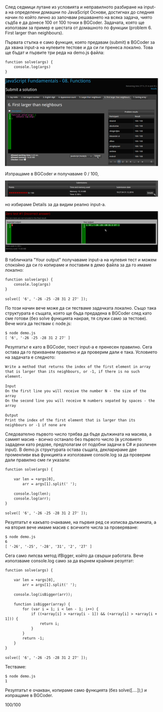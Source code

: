 След седмици лутане из условията и неправилното разбиране на input-a на определени домашни по JavaScript Основи, достигнах до следния начин по който лично аз започвам решаването на всяка задача, чиято съдба е да донесе 100 от 100 точки в BGCoder. Задачата, която ще използвам за пример е шестата от домашното по функции (problem 6. First larger than neighbours).

Първата стъпка е само функция, която предавам (submit) в BGCoder за да хвана input-a на нулевите тестове и да си ги пренеса локално. Това ще бъдат и първите три реда на demo.js файла:

```
function solve(args) { 
    console.log(args) 
}
```

![Alt text](./scr1.png?raw=true "Screenshot 1")

Изпращаме в BGCoder и получаваме 0 / 100, 

![Alt text](./scr2.png?raw=true "Screenshot 2")

но избираме Details за да видим реално input-a.

![Alt text](./scr3.png?raw=true "Screenshot 3")

В табличката "Your output" получаваме input-a на нулевия тест и можем спокойно да си го копираме и поставим в демо файла за да го имаме локално:

```
function solve(args) { 
    console.log(args) 
}

solve([ '6', '-26 -25 -28 31 2 27' ]);
```

По този начин вече може да си тестваме задачката локално. Също така структурата е същата, която ще бъда предадена в BGCoder след като сме готови (без solve функцията накрая, тя служи само за тестове). Вече мога да тествам с node.js:

```
$ node demo.js 
[ '6', '-26 -25 -28 31 2 27' ]
```

Резултатът е като в BGCoder, тоест input-a е пренесен правилно. Сега остава да го прихванем правилно и да проверим дали е така. Условието на задачата е следното:

```
Write a method that returns the index of the first element in array that is larger than its neighbours, or -1, if there is no such element.

Input
On the first line you will receive the number N - the size of the array
On the second line you will receive N numbers sepated by spaces - the array

Output
Print the index of the first element that is larger than its neighbours or -1 if none are
```

Следователно първото число трябва да бъде дължината на масива, а самият масив - всичко останало без първото число (в условието зададени като редове, предполагам от подобни задачи в C# и различен input). В demo.js структурата остава същата, декларираме две променливи във функцията и използваме console.log за да проверим дали правилно сме ги указали:

```
function solve(args) { 

    var len = +args[0],        
        arr = args[1].split(' ');

    console.log(len);
    console.log(arr); 
}

solve([ '6', '-26 -25 -28 31 2 27' ]);
```

Резултатът е какъвто очакваме, на първия ред се изписва дължината, a на втория вече имаме масив с всичките числа за проверяване:
```
$ node demo.js 
6
[ '-26', '-25', '-28', '31', '2', '27' ]
```

Сега само липсва метод ifBigger, който да свърши работата. Вече използваме console.log само за да върнем крайния резултат:
```
function solve(args) {

    var len = +args[0],        
        arr = args[1].split(' ');

    console.log(isBigger(arr));

    function isBigger(array) {
        for (var i = 1; i < len - 1; i++) {
            if ((+array[i] > +array[i - 1]) && (+array[i] > +array[i + 1])) {
                return i;
            }
        }
        return -1;
    }
}

solve([ '6', '-26 -25 -28 31 2 27' ]);
```

Тествамe:
```
$ node demo.js 
1
```

Резултатът е очакван, копирамe само функцията (без solve([....]);) и изпращамe в BGCoder.

<scr4>

100/100

<scr5>

